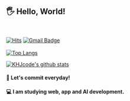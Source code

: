 ## 🖐 Hello, World!
<br/>

[![Hits](https://hits.seeyoufarm.com/api/count/incr/badge.svg?url=https%3A%2F%2Fgithub.com%2Fkhjcode)](https://hits.seeyoufarm.com)
[![Gmail Badge](https://img.shields.io/badge/-Gmail-d14836?style=flat-square&logo=Gmail&logoColor=white&link=mailto:kbydeveloped4485@gmail.com)](mailto:kbydeveloped4485@gmail.com)
<br/><br/>
[![Top Langs](https://github-readme-stats.vercel.app/api/top-langs/?username=KHJcode&layout=compact)](https://github.com/KHJcode)  

[![KHJcode's github stats](https://github-readme-stats.vercel.app/api?username=KHJcode&show_icons=true&hide_border=true)](https://github.com/KHJcode)


#### 🌱 Let's commit everyday!
#### 💻 I am studying web, app and AI development.
